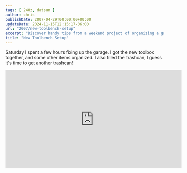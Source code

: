 ```yaml
---
tags: [ 240z, datsun ]
author: chris
publishDate: 2007-04-29T00:00:00+00:00
updateDate: 2024-11-15T12:15:17-06:00
url: "2007/new-toolbench-setup"
excerpt: "Discover handy tips from a weekend project of organizing a garage, assembling a toolbox, and managing waste efficiently."
title: "New Toolbench Setup"
---
```


Saturday I spent a few hours fixing up the garage. I got the new toolbox together, and some other items organized. I also filled the trashcan, I guess it's time to get another trashcan!

<iframe width="560" height="315" src="https://www.youtube.com/embed/Qdq2hwSSFyU?si=S_Y0LrXU9NQHKoNu" title="YouTube video player" frameborder="0" allow="accelerometer; autoplay; clipboard-write; encrypted-media; gyroscope; picture-in-picture; web-share" referrerpolicy="strict-origin-when-cross-origin" allowfullscreen></iframe>
